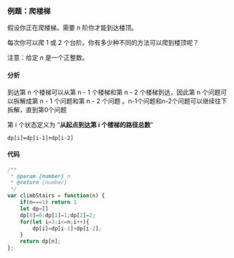 ### 例题：爬楼梯

假设你正在爬楼梯。需要 *n* 阶你才能到达楼顶。

每次你可以爬 1 或 2 个台阶。你有多少种不同的方法可以爬到楼顶呢？

 注意：给定 *n* 是一个正整数。 

#### 分析

 到达第 n 个楼梯可以从第 n - 1 个楼梯和第 n - 2 个楼梯到达，因此第 n 个问题可以拆解成第 n - 1 个问题和第 n - 2 个问题 。n-1个问题和n-2个问题可以继续往下拆解，直到第0个问题

第 i 个状态定义为 “**从起点到达第 i 个楼梯的路径总数**” 

`dp[i]=dp[i-1]+dp[i-2]`

#### 代码

```js
/**
 * @param {number} n
 * @return {number}
 */
var climbStairs = function(n) {
    if(n===1) return 1
    let dp=[]
    dp[0]=0;dp[1]=1;dp[2]=2;
    for(let i=3;i<=n;i++){
        dp[i]=dp[i-1]+dp[i-2];
    }
    return dp[n];
};
```

### 